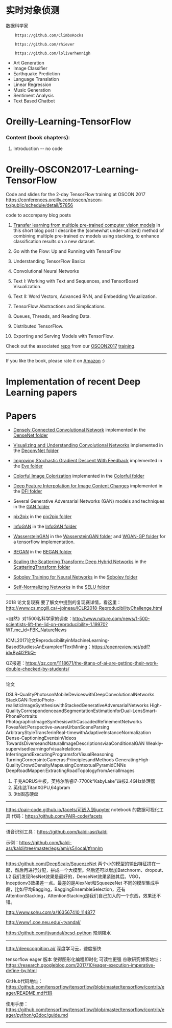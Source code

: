 # 实时对象侦测


数据科学家

        https://github.com/ClimbsRocks

        https://github.com/rhiever

        https://github.com/loliverhennigh


* Art Generation
* Image Classifier
* Earthquake Prediction
* Language Translation
* Linear Regression
* Music Generation
* Sentiment Analysis
* Text Based Chatbot

# Oreilly-Learning-TensorFlow

### Content (book chapters):
1.  Introduction -- no code 
# Oreilly-OSCON2017-Learning-TensorFlow
Code and slides for the 2-day TensorFlow training at OSCON 2017 https://conferences.oreilly.com/oscon/oscon-tx/public/schedule/detail/57856

code to accompany blog posts  

1. [Transfer learning from multiple pre-trained computer vision models](https://www.oreilly.com/ideas/transfer-learning-from-multiple-pre-trained-computer-vision-models)
In this short blog post I describe the (somewhat under-utilized) method of combining multiple pre-trained cv models using stacking, to enhance classification results on a new dataset. 

2.  Go with the Flow: Up and Running with TensorFlow
3.  Understanding TensorFlow Basics
4.  Convolutional Neural Networks
5.  Text I: Working with Text and Sequences, and TensorBoard Visualization.
6.  Text II: Word Vectors, Advanced RNN, and Embedding Visualization.
7.  TensorFlow Abstractions and Simplications.
8.  Queues, Threads, and Reading Data.
9.  Distributed TensorFlow.
10. Exporting and Serving Models with TensorFlow.


Check out the associated [repo](https://github.com/Hezi-Resheff/Oreilly-OSCON2017-Learning-TensorFlow) from our [OSCON2017](https://conferences.oreilly.com/oscon/oscon-tx) [training](https://conferences.oreilly.com/oscon/oscon-tx/public/schedule/detail/57856). 

---
If you like the book, please rate it on [Amazon](https://www.amazon.com/Learning-TensorFlow-Guide-Building-Systems/dp/1491978511/ref=sr_1_2?ie=UTF8&qid=1505770781&sr=8-2&keywords=resheff) :) 







# Implementation of recent Deep Learning papers

# Papers

- [Densely Connected Convolutional Network](http://arxiv.org/abs/1608.06993) implemented in the [DenseNet folder](https://github.com/tdeboissiere/DeepLearningImplementations/tree/master/DenseNet)

- [Visualizing and Understanding Convolutional Networks](https://arxiv.org/pdf/1311.2901v1) implemented in the [DeconvNet folder](https://github.com/tdeboissiere/DeepLearningImplementations/tree/master/DeconvNet)

- [Improving Stochastic Gradient Descent With Feedback](https://arxiv.org/pdf/1611.01505v1.pdf) implemented in the [Eve folder](https://github.com/tdeboissiere/DeepLearningImplementations/tree/master/Eve)

- [Colorful Image Colorization](https://arxiv.org/abs/1603.08511) implemented in the [Colorful folder](https://github.com/tdeboissiere/DeepLearningImplementations/tree/master/Colorful)

- [Deep Feature Interpolation for Image Content Changes](https://arxiv.org/pdf/1611.05507v1.pdf) implemented in the [DFI folder](https://github.com/tdeboissiere/DeepLearningImplementations/tree/master/DFI)

- Several Generative Adversarial Networks (GAN) models and techniques in the [GAN folder](https://github.com/tdeboissiere/DeepLearningImplementations/tree/master/GAN)

- [pix2pix](https://arxiv.org/pdf/1611.07004v1.pdf) in the [pix2pix folder](https://github.com/tdeboissiere/DeepLearningImplementations/tree/master/pix2pix)

- [InfoGAN](https://arxiv.org/abs/1606.03657) in the [InfoGAN folder](https://github.com/tdeboissiere/DeepLearningImplementations/tree/master/InfoGAN)

- [WassersteinGAN](https://arxiv.org/abs/1701.07875) in the [WassersteinGAN folder](https://github.com/tdeboissiere/DeepLearningImplementations/tree/master/WassersteinGAN) and [WGAN-GP folder](https://github.com/tdeboissiere/DeepLearningImplementations/tree/master/WGAN-GP) for a tensorflow implementation.

- [BEGAN](https://arxiv.org/pdf/1703.10717.pdf) in the [BEGAN folder](https://github.com/tdeboissiere/DeepLearningImplementations/tree/master/BEGAN)

- [Scaling the Scattering Transform: Deep Hybrid Networks](https://arxiv.org/abs/1703.08961) in the [ScatteringTransform folder](https://github.com/tdeboissiere/DeepLearningImplementations/tree/master/ScatteringTransform)

- [Sobolev Training for Neural Networks](https://arxiv.org/abs/1706.04859) in the [Sobolev folder](https://github.com/tdeboissiere/DeepLearningImplementations/tree/master/Sobolev)

- [Self-Normalizing Networks](https://arxiv.org/pdf/1706.02515.pdf) in the [SELU folder](https://github.com/tdeboissiere/DeepLearningImplementations/tree/master/SELU)

-----------------------------------------------
2018 论文复现赛
要了解文中提到的复现赛详情，看这里：http://www.cs.mcgill.ca/~jpineau/ICLR2018-ReproducibilityChallenge.html
  
<自然》对1500名科学家的调查：http://www.nature.com/news/1-500-scientists-lift-the-lid-on-reproducibility-1.19970?WT.mc_id=FBK_NatureNews
  
ICML2017论文ReproducibilityinMachineLearning-BasedStudies:AnExampleofTextMining：https://openreview.net/pdf?id=By4l2PbQ-
  
  QZ报道：https://qz.com/1118671/the-titans-of-ai-are-getting-their-work-double-checked-by-students/

  -------------------------------------------------

 论文
 
 DSLR-QualityPhotosonMobileDeviceswithDeepConvolutionalNetworks 
 StackGAN:TexttoPhoto-realisticImageSynthesiswithStackedGenerativeAdversarialNetworks 
 High-QualityCorrespondenceandSegmentationEstimationforDual-LensSmart-PhonePortraits 
 PhotographicImageSynthesiswithCascadedRefinementNetworks 
 FoveaNet:Perspective-awareUrbanSceneParsing 
 ArbitraryStyleTransferinReal-timewithAdaptiveInstanceNormalization
 Dense-CaptioningEventsinVideos 
 TowardsDiverseandNaturalImageDescriptionsviaaConditionalGAN 
 Weakly-supervisedlearningofvisualrelations 
 InferringandExecutingProgramsforVisualReasoning 
 TurningCornersintoCameras:PrinciplesandMethods 
 GeneratingHigh-QualityCrowdDensityMapsusingContextualPyramidCNNs 
 DeepRoadMapper:ExtractingRoadTopologyfromAerialImages 



1. 千兆AORUS主板，英特尔酷睿i7-7700k“KabyLake”四核2.4GHz处理器
2. 英伟达TitanXGPU,64gbram
3. 3tb固态硬盘 

----------------------------------
https://pair-code.github.io/facets/可嵌入到jupyter notebook 的数据可视化工具
代码：https://github.com/PAIR-code/facets

---------------------------

语音识别工具：https://github.com/kaldi-asr/kaldi

示例：https://github.com/kaldi-asr/kaldi/tree/master/egs/ami/s5/local/tfrnnlm 

---------------------------------------------

https://github.com/DeepScale/SqueezeNet 
两个小的模型的输出特征拼在一起，然后再进行分配，拼成一个大模型。然后还可以增加Batchnorm、dropout、L2 
我们发现ResNet效果是最好的，DenseNet效果紧随其后。VGG，Inceptionv3效果差一点。最差的是AlexNet和SqueezeNet
不同的模型集成手段，比如平均Bagging，BaggingEnsembleSelection，还有AttentionStacking，AttentionStacking是我们自己加入的一个东西，效果还不错。

http://www.sohu.com/a/163567410_114877



http://www1.coe.neu.edu/~tvandal/

https://github.com/tjvandal/bcsd-python 预测降水


 
 -------------------------------------

 http://deepcognition.ai/  深度学习云，速度挺快

 tensorflow eager 版本  使得图形化编程即时化 可读性更强
 谷歌研究博客地址：https://research.googleblog.com/2017/10/eager-execution-imperative-define-by.html
 
 GitHub代码地址：https://github.com/tensorflow/tensorflow/blob/master/tensorflow/contrib/eager/README.md代码
 
 使用手册：https://github.com/tensorflow/tensorflow/blob/master/tensorflow/contrib/eager/python/g3doc/guide.md 
 
 

  
---------------------------------------------
